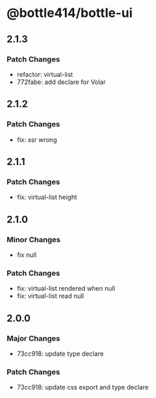 # @bottle414/bottle-ui

## 2.1.3

### Patch Changes

-   refactor: virtual-list
-   772fabe: add declare for Volar

## 2.1.2

### Patch Changes

-   fix: ssr wrong

## 2.1.1

### Patch Changes

-   fix: virtual-list height

## 2.1.0

### Minor Changes

-   fix null

### Patch Changes

-   fix: virtual-list rendered when null
-   fix: virtual-list read null

## 2.0.0

### Major Changes

-   73cc918: update type declare

### Patch Changes

-   73cc918: update css export and type declare
